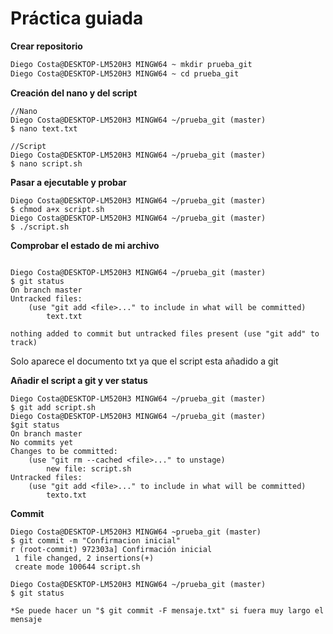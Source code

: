 # Práctica guiada

**Crear repositorio**
```bash
Diego Costa@DESKTOP-LM520H3 MINGW64 ~ mkdir prueba_git
Diego Costa@DESKTOP-LM520H3 MINGW64 ~ cd prueba_git
```

**Creación del nano y del script**
```
//Nano
Diego Costa@DESKTOP-LM520H3 MINGW64 ~/prueba_git (master)
$ nano text.txt

//Script
Diego Costa@DESKTOP-LM520H3 MINGW64 ~/prueba_git (master) 
$ nano script.sh
```

**Pasar a ejecutable y probar**
```
Diego Costa@DESKTOP-LM520H3 MINGW64 ~/prueba_git (master)
$ chmod a+x script.sh
Diego Costa@DESKTOP-LM520H3 MINGW64 ~/prueba_git (master)
$ ./script.sh
```

**Comprobar el estado de mi archivo**
```

Diego Costa@DESKTOP-LM520H3 MINGW64 ~/prueba_git (master)
$ git status
On branch master
Untracked files:
    (use "git add <file>..." to include in what will be committed)
        text.txt

nothing added to commit but untracked files present (use "git add" to track)
```
Solo aparece el documento txt ya que el script esta añadido a git

**Añadir el script a git y ver status**
```
Diego Costa@DESKTOP-LM520H3 MINGW64 ~/prueba_git (master)
$ git add script.sh
Diego Costa@DESKTOP-LM520H3 MINGW64 ~/prueba_git (master)
$git status
On branch master
No commits yet
Changes to be committed:
    (use "git rm --cached <file>..." to unstage)
        new file: script.sh
Untracked files:
    (use "git add <file>..." to include in what will be committed)
        texto.txt
```
**Commit**
```
Diego Costa@DESKTOP-LM520H3 MINGW64 ~prueba_git (master)
$ git commit -m "Confirmacion inicial"
r (root-commit) 972303a] Confirmación inicial
 1 file changed, 2 insertions(+)
 create mode 100644 script.sh

Diego Costa@DESKTOP-LM520H3 MINGW64 ~/prueba_git (master)
$ git status

*Se puede hacer un "$ git commit -F mensaje.txt" si fuera muy largo el mensaje
```


